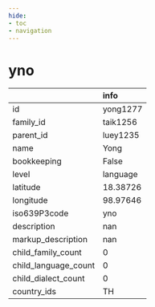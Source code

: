 ```yaml
---
hide:
- toc
- navigation
---
```

# yno
|                      | info     |
|:---------------------|:---------|
| id                   | yong1277 |
| family_id            | taik1256 |
| parent_id            | luey1235 |
| name                 | Yong     |
| bookkeeping          | False    |
| level                | language |
| latitude             | 18.38726 |
| longitude            | 98.97646 |
| iso639P3code         | yno      |
| description          | nan      |
| markup_description   | nan      |
| child_family_count   | 0        |
| child_language_count | 0        |
| child_dialect_count  | 0        |
| country_ids          | TH       |